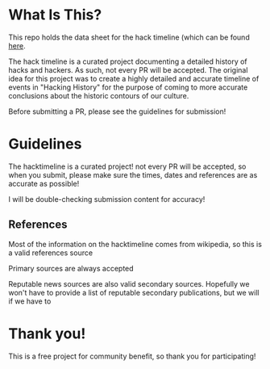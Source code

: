 # What Is This?

This repo holds the data sheet for the hack timeline (which can be found [here](https://hexadecim8.com/timeline.html/).

The hack timeline is a curated project documenting a detailed history of hacks and hackers. As such, not every PR will be accepted.
The original idea for this project was to create a highly detailed and accurate timeline of events in "Hacking History"
for the purpose of coming to more accurate conclusions about the historic contours of our culture.

Before submitting a PR, please see the guidelines for submission!

# Guidelines

The hacktimeline is a curated project! not every PR will be accepted, so when you submit, please make sure the times, dates and references are as accurate as possible!

I will be double-checking submission content for accuracy!

## References

Most of the information on the hacktimeline comes from wikipedia, so this is a valid references source

Primary sources are always accepted

Reputable news sources are also valid secondary sources. Hopefully we won't have to provide a list of reputable secondary publications, but we will if we have to

# Thank you!

This is a free project for community benefit, so thank you for participating!
